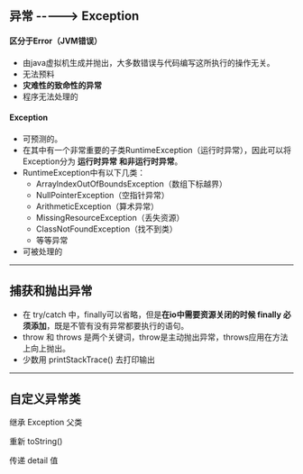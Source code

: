 ## 异常 -----> Exception

#### **区分于Error（JVM错误）**

- 由java虚拟机生成并抛出，大多数错误与代码编写这所执行的操作无关。
- 无法预料
- **灾难性的致命性的异常**
- 程序无法处理的

#### Exception

- 可预测的。
- 在其中有一个非常重要的子类RuntimeException（运行时异常），因此可以将Exception分为 **运行时异常** **和非运行时异常**。
- RuntimeException中有以下几类：
  - ArraylndexOutOfBoundsException（数组下标越界）
  - NullPointerException（空指针异常）
  - ArithmeticException（算术异常）
  - MissingResourceException（丢失资源）
  - ClassNotFoundException（找不到类）
  - 等等异常
- 可被处理的

----

## 捕获和抛出异常

- 在 try/catch 中，finally可以省略，但是**在io中需要资源关闭的时候 finally 必须添加**，既是不管有没有异常都要执行的语句。
- throw 和 throws 是两个关键词，throw是主动抛出异常，throws应用在方法上向上抛出。
- 少数用 printStackTrace() 去打印输出

-----

## 自定义异常类

继承 Exception 父类

重新 toString()

传递 detail 值